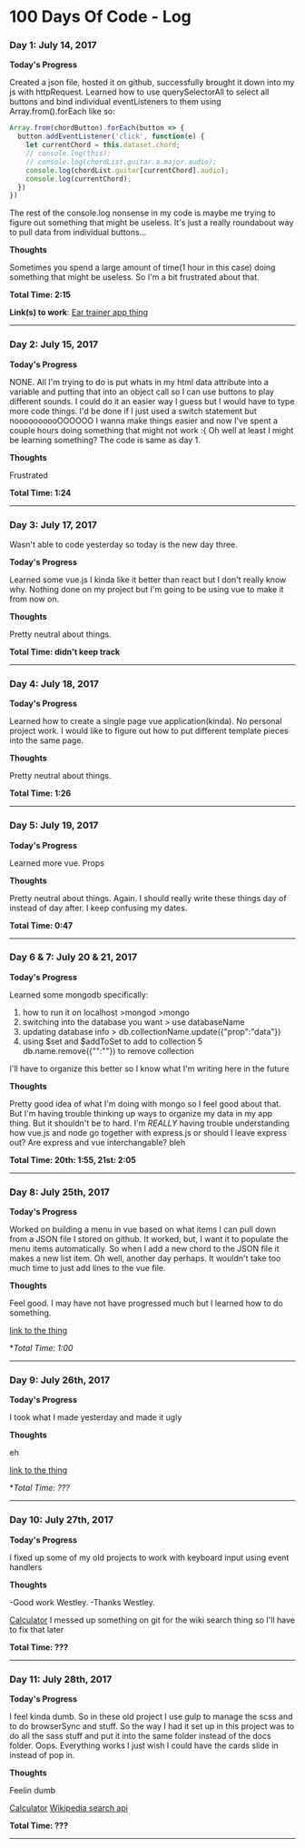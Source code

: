 # 100 Days Of Code - Log
<!-- ` ### Day 3: July 17, 2017

Wasn't able to code yesterday so today is the new day three.

**Today's Progress**
Learned some vue.js I kinda like it better than react but I don't really know why. Nothing done on my project but I'm going to be using vue to make it from now on.

**Thoughts**
Pretty neutral about things.

**Total Time: didn't keep track**  -->

<!-- ### Day 0: February 30, 2016 (Example 1)
##### (delete me or comment me out)

**Today's Progress**: Fixed CSS, worked on canvas functionality for the app.

**Thoughts:** I really struggled with CSS, but, overall, I feel like I am slowly getting better at it. Canvas is still new for me, but I managed to figure out some basic functionality.

**Link to work:** [Calculator App](http://www.example.com)

### Day 0: February 30, 2016 (Example 2)
##### (delete me or comment me out)

**Today's Progress**: Fixed CSS, worked on canvas functionality for the app.

**Thoughts**: I really struggled with CSS, but, overall, I feel like I am slowly getting better at it. Canvas is still new for me, but I managed to figure out some basic functionality.

**Link(s) to work**: [Calculator App](http://www.example.com)


### Day 1: June 27, Monday

**Today's Progress**: I've gone through many exercises on FreeCodeCamp.

**Thoughts** I've recently started coding, and it's a great feeling when I finally solve an algorithm challenge after a lot of attempts and hours spent.

**Link(s) to work**
1. [Find the Longest Word in a String](https://www.freecodecamp.com/challenges/find-the-longest-word-in-a-string)
2. [Title Case a Sentence](https://www.freecodecamp.com/challenges/title-case-a-sentence) -->

### Day 1: July 14, 2017

**Today's Progress**  
  
Created a json file, hosted it on github, successfully brought it down into my js with httpRequest. Learned how to use querySelectorAll to select all buttons and bind individual eventListeners to them using Array.from().forEach like so:
```javascript
Array.from(chordButton).forEach(button => {
  button.addEventListener('click', function(e) {
    let currentChord = this.dataset.chord;
    // console.log(this);
    // console.log(chordList.guitar.a.major.audio);
    console.log(chordList.guitar[currentChord].audio);
    console.log(currentChord);
  })
})
```
The rest of the console.log nonsense in my code is maybe me trying to figure out something that might be useless. It's just a really roundabout way to pull data from individual buttons...

**Thoughts**  
  
Sometimes you spend a large amount of time(1 hour in this case) doing something that might be useless. So I'm a bit frustrated about that.

**Total Time: 2:15**

**Link(s) to work**: [Ear trainer app thing](https://github.com/westleyc30/gquiz)
***

### Day 2: July 15, 2017

**Today's Progress**  
  
NONE. All I'm trying to do is put whats in my html data attribute into a variable and putting that into an object call so I can use buttons to play different sounds. I could do it an easier way I guess but I would have to type more code things. I'd be done if I just used a switch statement but noooooooooOOOOOO I wanna make things easier and now I've spent a couple hours doing something that might not work :{
Oh well at least I might be learning something? The code is same as day 1.

**Thoughts**  
  
Frustrated

**Total Time: 1:24**  
***


### Day 3: July 17, 2017

Wasn't able to code yesterday so today is the new day three.

**Today's Progress**  
  
Learned some vue.js I kinda like it better than react but I don't really know why. Nothing done on my project but I'm going to be using vue to make it from now on.

**Thoughts**  
  
Pretty neutral about things.

**Total Time: didn't keep track**
***


### Day 4: July 18, 2017

**Today's Progress**  
  
Learned how to create a single page vue application(kinda). No personal project work. I would like to figure out how to put different template pieces into the same page. 

**Thoughts**  
  
Pretty neutral about things.  

**Total Time: 1:26**
***


### Day 5: July 19, 2017

**Today's Progress**  
  
Learned more vue. Props

**Thoughts**  
  
Pretty neutral about things. Again. I should really write these things day of instead of day after. I keep confusing my dates.

**Total Time: 0:47**
***


### Day 6 & 7: July 20 & 21, 2017

**Today's Progress**  
  
Learned some mongodb specifically:
1. how to run it on localhost >mongod
                              >mongo
2. switching into the database you want > use databaseName
3. updating database info > db.collectionName.update({"prop":"data"})
4. using $set and $addToSet to add to collection
5 db.name.remove({"":""}) to remove collection  

 I'll have to organize this better so I know what I'm writing here in the future  
   
**Thoughts**  
  
Pretty good idea of what I'm doing with mongo so I feel good about that. But I'm having trouble thinking up ways to organize my data in my app thing. But it shouldn't be to hard. I'm *REALLY* having trouble understanding how vue.js and node go together with express.js or should I leave express out? Are express and vue interchangable? bleh  


**Total Time: 20th: 1:55, 21st: 2:05**
***

### Day 8: July 25th, 2017

**Today's Progress**  
  
Worked on building a menu in vue based on what items I can pull down from a JSON file I stored on github. It worked, but, I want it to populate the menu items automatically. So when I add a new chord to the JSON file it makes a new list item. Oh well, another day perhaps. It wouldn't take too much time to just add lines to the vue file.
   
**Thoughts**  
  
Feel good. I may have not have progressed much but I learned how to do something.  

[link to the thing](https://codepen.io/westleyc30/pen/jwgzpK?editors=0010)


**Total Time: 1:00*
***

### Day 9: July 26th, 2017

**Today's Progress**  
  
I took what I made yesterday and made it ugly
   
**Thoughts**  
  
eh 

[link to the thing](https://codepen.io/westleyc30/pen/jwgzpK?editors=0010)


**Total Time: ???*
***

### Day 10: July 27th, 2017

**Today's Progress**  
  
I fixed up some of my old projects to work with keyboard input using event handlers
   
**Thoughts**  
  
-Good work Westley.
-Thanks Westley.

[Calculator](https://westleyc30.github.io/calculator/)
I messed up something on git for the wiki search thing so I'll have to fix that later


**Total Time: ???**
***

### Day 11: July 28th, 2017

**Today's Progress**  
  
I feel kinda dumb. So in these old project I use gulp to manage the scss and to do browserSync and stuff. So the way I had it set up in this project was to do all the sass stuff and put it into the same folder instead of the docs folder. Oops. Everything works I just wish I could have the cards slide in instead of pop in.
   
**Thoughts**  
  
Feelin dumb

[Calculator](https://westleyc30.github.io/calculator/)
[Wikipedia search api](https://westleyc30.github.io/wiki-viewer/)


**Total Time: ???**
***


